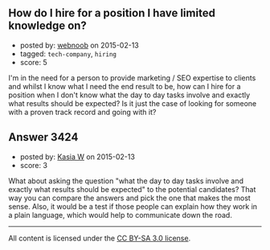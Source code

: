 ## How do I hire for a position I have limited knowledge on?

- posted by: [webnoob](https://stackexchange.com/users/96242/webnoob) on 2015-02-13
- tagged: `tech-company`, `hiring`
- score: 5

<p>I'm in the need for a person to provide marketing / SEO expertise to clients and whilst I know what I need the end result to be, how can I hire for a position when I don't know what the day to day tasks involve and exactly what results should be expected? Is it just the case of looking for someone with a proven track record and going with it?</p>



## Answer 3424

- posted by: [Kasia W](https://stackexchange.com/users/5180167/kasia-w) on 2015-02-13
- score: 3

<p>What about asking the question "what the day to day tasks involve and exactly what results should be expected" to the potential candidates? That way you can compare the answers and pick the one that makes the most sense. Also, it would be a test if those people can explain how they work in a plain language, which would help to communicate down the road. </p>




---

All content is licensed under the [CC BY-SA 3.0 license](https://creativecommons.org/licenses/by-sa/3.0/).
